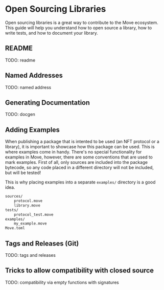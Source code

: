 # Open Sourcing Libraries

Open sourcing libraries is a great way to contribute to the Move ecosystem. This guide will help you understand how to open source a library, how to write tests, and how to document your library.

## README

TODO: readme

## Named Addresses

TODO: named address

## Generating Documentation

TODO: docgen

## Adding Examples

When publishing a package that is intented to be used (an NFT protocol or a library), it is important to showcase how this package can be used. This is where examples come in handy. There's no special functionality for examples in Move, however, there are some conventions that are used to mark examples. First of all, only sources are included into the package bytecode, so any code placed in a different directory will not be included, but will be tested!

This is why placing examples into a separate `examples/` directory is a good idea.

```bash
sources/
    protocol.move
    library.move
tests/
    protocol_test.move
examples/
    my_example.move
Move.toml
```

## Tags and Releases (Git)

TODO: tags and releases

## Tricks to allow compatibility with closed source

TODO: compatibility via empty functions with signatures
